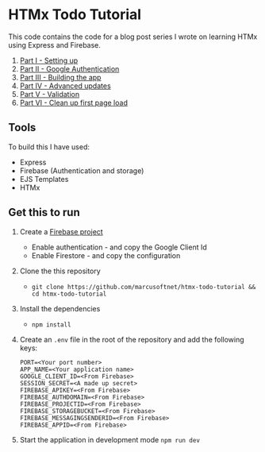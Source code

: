 # HTMx Todo Tutorial

This code contains the code for a blog post series I wrote on learning HTMx using Express and Firebase.

1. [Part I - Setting up](https://www.marcusoft.net/2025/01/htmx-todo-tutorial.html)
1. [Part II - Google Authentication](https://www.marcusoft.net/2025/01/htmx-todo-tutorial-II.html)
1. [Part III - Building the app](https://www.marcusoft.net/2025/01/htmx-todo-tutorial-III.html)
1. [Part IV - Advanced updates](https://www.marcusoft.net/2025/01/htmx-todo-tutorial-IV.html)
1. [Part V - Validation](https://www.marcusoft.net/2025/01/htmx-todo-tutorial-V.html)
1. [Part VI - Clean up first page load](https://www.marcusoft.net/2025/01/htmx-todo-tutorial-VI.html)

## Tools

To build this I have used:

* Express
* Firebase (Authentication and storage)
* EJS Templates
* HTMx

## Get this to run

1. Create a [Firebase project](https://console.firebase.google.com/)
    * Enable authentication - and copy the Google Client Id
    * Enable Firestore - and copy the configuration
1. Clone the this repository
    * `git clone https://github.com/marcusoftnet/htmx-todo-tutorial && cd htmx-todo-tutorial`
1. Install the dependencies
    * `npm install`
1. Create an `.env` file in the root of the repository and add the following keys:

    ```text
    PORT=<Your port number>
    APP_NAME=<Your application name>
    GOOGLE_CLIENT_ID=<From Firebase>
    SESSION_SECRET=<A made up secret>
    FIREBASE_APIKEY=<From Firebase>
    FIREBASE_AUTHDOMAIN=<From Firebase>
    FIREBASE_PROJECTID=<From Firebase>
    FIREBASE_STORAGEBUCKET=<From Firebase>
    FIREBASE_MESSAGINGSENDERID=<From Firebase>
    FIREBASE_APPID=<From Firebase>
    ```

1. Start the application in development mode `npm run dev`
